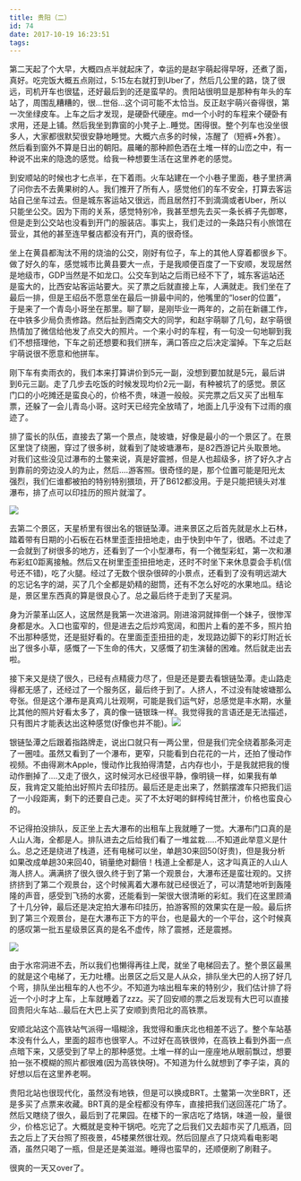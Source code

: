 ```yaml
---
title: 贵阳（二）
id: 74
date: 2017-10-19 16:23:51
tags:
---
```


第二天起了个大早，大概四点半就起床了，幸运的是赵宇萌起得早呀，还煮了面，真好。吃完饭大概五点刚过，5:15左右就打到Uber了，然后几公里的路，饶了很远，司机开车也很猛，还好最后到的还是蛮早的。贵阳站很明显是那种有年头的车站了，周围乱糟糟的，很...世俗...这个词可能不太恰当。反正赵宇萌兴奋得很，第一次坐绿皮车。上车之后才发现，是硬卧代硬座。md一个小时的车程来个硬卧有求用，还是上铺。然后我坐到靠窗的小凳子上..睡觉。困得很。整个列车也没坐很多人，大家都很默契很安静地睡觉。大概六点多的时候，冻醒了（短裤+外套）。然后看到窗外不算是日出的朝阳。晨曦的那种颜色洒在土堆一样的山峦之中，有一种说不出来的隐逸的感觉。给我一种想要生活在这里养老的感觉。

到安顺站的时候也才七点半，在下着雨。火车站建在一个小巷子里面，巷子里挤满了问你去不去黄果树的人。我们推开了所有人，感觉他们的车不安全，打算去客运站自己坐车过去。但是城东客运站又很远，而且居然打不到滴滴或者Uber，所以只能坐公交。因为下雨的关系，感觉特别冷，我甚至想先去买一条长裤子先御寒，但是走到公交站也没看到开门的服装店。事实上，我们走过的一条路只有小旅馆在营业，其他的甚至连早餐店都没有开门，真的很奇怪。

坐上在黄县都淘汰不用的烧油的公交，刚好有位子，车上的其他人穿着都很乡下。做了好久的车，感觉城市比黄县要大一点，于是我顺便百度了一下安顺，发现居然是地级市，GDP当然是不如龙口。公交车到站之后雨已经不下了，城东客运站还是蛮大的，比西安站客运站要大。买了票之后就直接上车，人满就走。我们坐在了最后一排，但是王绍岳不愿意坐在最后一排最中间的，他嘴里的“loser的位置”，于是来了一个青岛小哥坐在那里。聊了聊，是刚毕业一两年的，之前在新疆工作，在中铁多少局负责修路。然后扯到西南交大的同学，和赵宇萌聊了几句，赵宇萌很热情加了微信给他发了点交大的照片。一个来小时的车程，有一句没一句地聊到我们不想搭理他，下车之前还想要和我们拼车，满口答应之后决定溜掉。下车之后赵宇萌说很不愿意和他拼车。

刚下车有卖雨衣的，我们本来打算讲价到5元一副，没想到要加就是5元，最后讲到6元三副。走了几步去吃饭的时候发现均价2元一副，有种被坑了的感觉。景区门口的小吃摊还是蛮良心的，价格不贵，味道一般般。买完票之后又买了出租车票，还躲了一会儿青岛小哥。这时天已经完全放晴了，地面上几乎没有下过雨的痕迹了。

排了蛮长的队伍，直接去了第一个景点，陡坡塘，好像是最小的一个景区了。在景区里饶了绕圈，穿过了很多树，就看到了陡坡塘瀑布，是82西游记片头取景地。对我们这些没见过瀑布的土鳖来说，真是好震撼，但是人也超级多，挤了好久才占到靠前的旁边没人的为止，然后....游客照。很奇怪的是，那个位置可能是阳光太强烈，我们仨谁都被拍的特别特别猥琐，开了B612都没用。于是只能把镜头对准瀑布，排了点可以印挂历的照片就溜了。

![](http://cloud-1252628011.coscd.myqcloud.com/2017/10/20171004_103327.jpg)

去第二个景区，天星桥里有很出名的银链坠潭。进来景区之后首先就是水上石林，踏着带有日期的小石板在石林里歪歪扭扭地走，由于快到中午了，很晒。不过走了一会就到了树很多的地方，还看到了一个小型瀑布，有一个微型彩虹，第一次和瀑布彩虹0距离接触。然后又在树里歪歪扭扭地走，还时不时坐下来休息耍会手机(信号还不错)，吃了火腿。经过了无数个很杂很碎的小景点，还看到了没有明远湖大的忘记名字的湖，买了几个全都是奶精的甜筒，还有不怎么好吃的水果地瓜。结论是，景区里东西真的算是很良心了。总之最后终于走到了天星洞。

身为沂蒙革山区人，这居然是我第一次进溶洞。刚进溶洞就摔倒一个妹子，很惨浑身都是水。入口也蛮窄的，但是进去之后炒鸡宽阔，和图片上看的差不多，照片拍不出那种感觉，还是挺好看的。在里面歪歪扭扭的走，发现路边脚下的彩灯附近长出了很多小草，感慨了一下生命的伟大，又感慨了初生演替的困难。然后就走出去啦。

接下来又是绕了很久，已经有点精疲力尽了，但是还是要去看银链坠潭。走山路走得都无感了，还经过了一个服务区，最后终于到了。人挤人，不过没有陡坡塘那么夸张。但是这个瀑布是真鸡儿壮观啊，可能是我们运气好，总感觉是丰水期，水量比其他的照片好看太多了，真的像一链银珠一样。我觉得我的言语还是无法描述，只有图片才能表达出这种感觉(好像也并不能)。![](http://cloud-1252628011.coscd.myqcloud.com//2017/10/20171004_131618.jpg)

银链坠潭之后跟着指路牌走，说出口就只有一两公里，但是我们完全绕着那条河走了一圈哇。虽然又看到了一个瀑布，更窄，只能看到白花花的一片，还拍了慢动作视频。不由得涮木Apple，慢动作比我拍得清楚，占内存也小，于是我就把我的慢动作删掉了....又走了很久，这时候河水已经很平静，像明镜一样，如果我有单反，我肯定又能拍出好照片去印挂历。最后还是走出来了，然鹅摆渡车只把我们运了一小段距离，剩下的还要自己走。买了不太好喝的鲜榨纯甘蔗汁，价格也蛮良心的。

不记得拍没排队，反正坐上去大瀑布的出租车上我就睡了一觉。大瀑布门口真的是人山人海，全都是人。排队进去之后给我们看了一堆盆栽.....不知道此举意义是什么。总之还是绕进了栈道，还有电梯可以坐，单趟30来回50(好贵)，但是我分析如果改成单趟30来回40，销量绝对翻倍！栈道上全都是人，这才叫真正的人山人海人挤人。满满挤了很久很久终于到了第一个观景台，大瀑布还是蛮壮观的。又挤挤挤到了第二个观景台，这个时候离着大瀑布就已经很近了，可以清楚地听到轰隆隆的声音，感受到飞扬的水雾，还能看到一架很大很清晰的彩虹。我们在这里顾涌了十几分钟，最后还是决定拍大瀑布印挂历，拍游客照的效果实在是一般。最后挤到了第三个观景台，是在大瀑布正下方的平台，也是最大的一个平台，这个时候真的感叹第一批五星级景区真的是名不虚传，除了震撼，还是震撼。

![](http://cloud-1252628011.coscd.myqcloud.com/2017/10/20171004_153935.jpg)

由于水帘洞进不去，所以我们也懒得再往上爬，就坐了电梯回去了。整个景区最黑的就是这个电梯了，无力吐槽。出景区之后又是人从众，排队坐大巴的人拐了好几个弯，排队坐出租车的人也不少。不知道为啥出租车来的特别少，我们估计排了将近一个小时才上车，上车就睡着了zzz。买了回安顺的票之后发现有大巴可以直接回贵阳火车站...最后在大巴上买了安顺到贵阳北的高铁票。

安顺北站这个高铁站气派得一塌糊涂，我觉得和重庆北也相差不远了。整个车站基本没有什么人，里面的超市也很宰人。不过好在高铁很帅，在高铁上看到外面一点点暗下来，又感受到了早上的那种感觉。土堆一样的山一座座地从眼前飘过，想要拍一张不模糊的照片都很难(因为高铁快呀)。不知道为什么就想到了李子柒，真的好想以后在这里养老啊。

贵阳北站也很现代化，虽然没有地铁，但是可以换成BRT。土鳖第一次坐BRT，还是多买了点票来收藏。BRT真的是全程都没有停车，直接把我们送回莲花广场了。然后又瞎绕了很久，最后到了花果园。在楼下的一家店吃了烙锅，味道一般，量很少，价格忘记了。大概就是变种干锅吧。吃完了之后我们又去超市买了几瓶酒，回去之后上了天台照了照夜景，45楼果然很壮观。然后回屋点了只烧鸡看电影喝酒，虽然只喝了一瓶，但是还是美滋滋。睡得也蛮早的，还顺便刷了刷鞋子。

很爽的一天又over了。